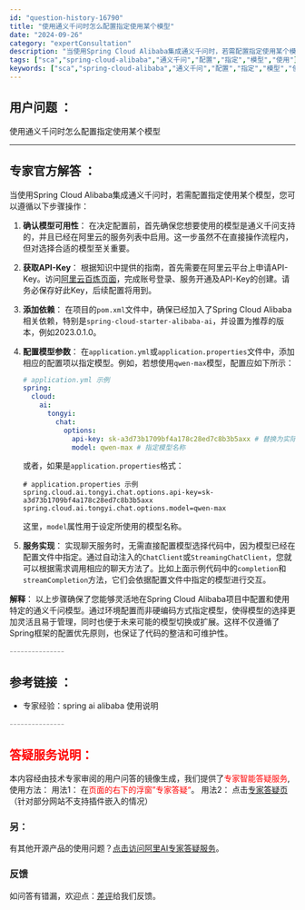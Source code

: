 ```yaml
---
id: "question-history-16790"
title: "使用通义千问时怎么配置指定使用某个模型"
date: "2024-09-26"
category: "expertConsultation"
description: "当使用Spring Cloud Alibaba集成通义千问时，若需配置指定使用某个模型，您可以遵循以下步骤操作：1. **确认模型可用性**：   在决定配置前，首先确保您想要使用的模型是通义千问支持的，并且已经在阿里云的服务列表中启用。这一步虽然不在直接操作流程内，但对选择合适的模型至关重要。2."
tags: ["sca","spring-cloud-alibaba","通义千问","配置","指定","模型","使用"]
keywords: ["sca","spring-cloud-alibaba","通义千问","配置","指定","模型","使用"]
---
```


## 用户问题 ： 
 使用通义千问时怎么配置指定使用某个模型  

---------------
## 专家官方解答 ：

当使用Spring Cloud Alibaba集成通义千问时，若需配置指定使用某个模型，您可以遵循以下步骤操作：

1. **确认模型可用性**：
   在决定配置前，首先确保您想要使用的模型是通义千问支持的，并且已经在阿里云的服务列表中启用。这一步虽然不在直接操作流程内，但对选择合适的模型至关重要。

2. **获取API-Key**：
   根据知识中提供的指南，首先需要在阿里云平台上申请API-Key。访问[阿里云百炼页面](https://www.aliyun.com/product/bailian)，完成账号登录、服务开通及API-Key的创建。请务必保存好此Key，后续配置将用到。

3. **添加依赖**：
   在项目的`pom.xml`文件中，确保已经加入了Spring Cloud Alibaba相关依赖，特别是`spring-cloud-starter-alibaba-ai`，并设置为推荐的版本，例如2023.0.1.0。

4. **配置模型参数**：
   在`application.yml`或`application.properties`文件中，添加相应的配置项以指定模型。例如，若想使用`qwen-max`模型，配置应如下所示：
   ```yaml
   # application.yml 示例
   spring:
     cloud:
       ai:
         tongyi:
           chat:
             options:
               api-key: sk-a3d73b1709bf4a178c28ed7c8b3b5axx # 替换为实际的API-Key
               model: qwen-max # 指定模型名称
   ```
   或者，如果是`application.properties`格式：
   ```properties
   # application.properties 示例
   spring.cloud.ai.tongyi.chat.options.api-key=sk-a3d73b1709bf4a178c28ed7c8b3b5axx
   spring.cloud.ai.tongyi.chat.options.model=qwen-max
   ```
   这里，`model`属性用于设定所使用的模型名称。

5. **服务实现**：
   实现聊天服务时，无需直接配置模型选择代码中，因为模型已经在配置文件中指定。通过自动注入的`ChatClient`或`StreamingChatClient`，您就可以根据需求调用相应的聊天方法了。比如上面示例代码中的`completion`和`streamCompletion`方法，它们会依据配置文件中指定的模型进行交互。

**解释**：
以上步骤确保了您能够灵活地在Spring Cloud Alibaba项目中配置和使用特定的通义千问模型。通过环境配置而非硬编码方式指定模型，使得模型的选择更加灵活且易于管理，同时也便于未来可能的模型切换或扩展。这样不仅遵循了Spring框架的配置优先原则，也保证了代码的整洁和可维护性。


<font color="#949494">---------------</font> 


## 参考链接 ：

* 专家经验：spring ai alibaba 使用说明 


 <font color="#949494">---------------</font> 
 


## <font color="#FF0000">答疑服务说明：</font> 

本内容经由技术专家审阅的用户问答的镜像生成，我们提供了<font color="#FF0000">专家智能答疑服务</font>,使用方法：
用法1： 在<font color="#FF0000">页面的右下的浮窗”专家答疑“</font>。
用法2： 点击[专家答疑页](https://answer.opensource.alibaba.com/docs/intro)（针对部分网站不支持插件嵌入的情况）
### 另：


有其他开源产品的使用问题？[点击访问阿里AI专家答疑服务](https://answer.opensource.alibaba.com/docs/intro)。
### 反馈
如问答有错漏，欢迎点：[差评](https://ai.nacos.io/user/feedbackByEnhancerGradePOJOID?enhancerGradePOJOId=16794)给我们反馈。
